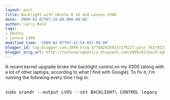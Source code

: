 ```yaml
---
layout: post
title: Backlight with Ubuntu 8.10 and Lenovo X300
date: '2009-02-07T07:28:00.000-08:00'
author: Larry Reid
tags:
- Ubuntu
- Lenovo x300
modified_time: '2009-02-07T07:41:54.037-08:00'
blogger_id: tag:blogger.com,1999:blog-5778824359157275227.post-7627921941891986916
blogger_orig_url: http://technopragmatica.blogspot.com/2009/02/backlight-with-ubuntu-810-and-lenovo.html
---
```


A recent kernel upgrade broke the backlight control on my X300 (along
with a lot of other laptops, according to what I find with Google). To
fix it, I'm running the following every time I log in:  
<pre>  
sudo xrandr --output LVDS --set BACKLIGHT\_CONTROL legacy</pre>

